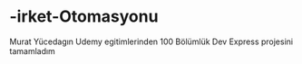 # -irket-Otomasyonu
Murat Yücedagın Udemy egitimlerinden 100 Bölümlük Dev Express projesini tamamladım
